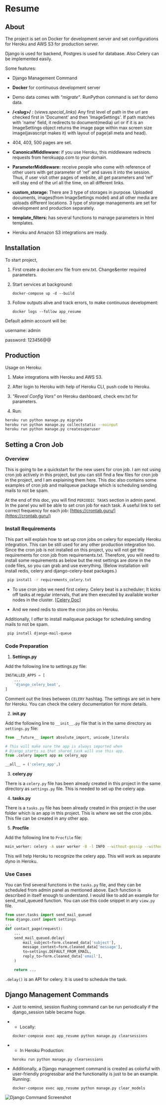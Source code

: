 # Resume

## About

The project is set on Docker for development server and set configurations for Heroku and AWS S3 for production server.

Django is used for backend, Postgres is used for database. Also Celery can be implemented easily.

Some features:

* Django Management Command


* **Docker** for continuous development server


* Demo data comes with *"migrate"*. RunPython command is set for demo data.


* **/\<slug>/** : (_views.special_links_) Any first level of path in the url are checked first in 'Document' 
and then 'ImageSettings'. If path matches with 'name' field, it redirects to document(media) url or 
if it is an ImageSettings object returns the image page within max screen size image(javascript makes it) 
with layout of page(all meta and head).


* 404, 403, 500 pages are set.


* **CanonicalMiddleware:** if you use Heroku, this middleware redirects requests from herokuapp.com to your domain.


* **ParameterMiddleware:** receive people who come with reference of other users with get parameter of 'ref'
  and saves it into the session. Thus, if user visit other pages of website, all get parameters and 'ref' will stay
  end of the url all the time, on all different links.


* **custom_storage:** There are 3 type of storages in purpose. Uploaded documents, images(from ImageSettings model) and
  all other media are uploads different locations. 3 type of storage managements are set for development and production
  separately.


* **template_filters:** has several functions to manage parameters in html templates.


* Heroku and Amazon S3 integrations are ready.

## Installation

To start project,

1. First create a docker.env file from env.txt. Change&enter required parameters.


2. Start services at background:

   `docker-compose up -d --build`


3. Follow outputs alive and track errors, to make continuous development:

   `docker logs --follow app_resume`

Default admin account will be:

username: admin

password: 123456@@

## Production

Usage on Heroku:

1. Make integrations with Heroku and AWS S3.

2. After login to Heroku with help of Heroku CLI, push code to Heroku.

3. *"Reveal Config Vars"* on Heroku dashboard, check env.txt for parameters.

4. Run:

``` bash
heroku run python manage.py migrate
heroku run python manage.py collectstatic --noinput
heroku run python manage.py createsuperuser
 ```

## Setting a Cron Job

### Overview

This is going to be a quickstart for the new users for cron job. 
I am not using cron job actively in this project, 
but you can still find a few files for cron job in the project, and I am explaining them here.
This doc also contains some examples of cron job and mailqueue package which is scheduling sending mails to not be spam.

At the end of this doc, you will find `PERIODIC TASKS` section in admin panel. 
In the panel you will be able to set cron job for each task.
A useful link to set correct frequency for each job: [https://crontab.guru/](https://crontab.guru/)

### Install Requirements

This part will explain how to set up cron jobs on celery for especially Heroku integration.
This can be still used for any other production integration too.
Since the cron job is not installed on this project, 
you will not get the requirements for cron job from requirements.txt.
Therefore, you will need to install some requirements as below but the rest settings are done in the code files, 
so you can grab and use everything. 
(Below installation will install redis, celery and django-celery-beat packages.)

``` bash
 pip install -r requirements_celery.txt
 ```

* To use cron jobs we need first celery. 
Celery beat is a scheduler; It kicks off tasks at regular intervals, that are then executed by available worker nodes 
in the cluster. [[Celery Doc](https://docs.celeryq.dev/en/master/userguide/periodic-tasks.html)]

* And we need redis to store the cron jobs on Heroku.

Additionally, I offer to install mailqueue package for scheduling sending mails to not be spam.

``` bash
 pip install django-mail-queue
 ```

### Code Preparation

1. **Settings.py**

Add the following line to settings.py file:

``` python
INSTALLED_APPS = [
    ...
    'django_celery_beat',
]
```

Comment out the lines between `CELERY` hashtag. The settings are set in here for Heroku.
You can check the celery documentation for more details.

2. **__init__.py**

Add the following line to `__init__.py` file that is in the same directory as `settings.py` file:

``` python
from __future__ import absolute_import, unicode_literals

# This will make sure the app is always imported when
# Django starts so that shared_task will use this app.
from .celery import app as celery_app

__all__ = ('celery_app',)
```

3. **celery.py**

There is a `celery.py` file has been already created in this project in the same directory as `settings.py` file. 
This is needed to set up the celery app.

4. **tasks.py**

There is a `tasks.py` file has been already created in this project in the user folder which is an app in this project.
This is where we set the cron jobs. This file can be created in any other app.

5. **Procfile**

Add the following line to `Procfile` file:

``` bash
main_worker: celery -A user worker -B -l INFO --without-gossip --without-mingle --without-heartbeat
```

This will help Heroku to recognize the celery app. This will work as separate dyno in Heroku.

### Use Cases

You can find several functions in the `tasks.py` file, and they can be scheduled from admin panel as mentioned above.
Each function is described in itself enough to understand.
I would like to add an example for send_mail_queued function.
You can use this code snippet in any `view.py` file.

``` python
from user.tasks import send_mail_queued
from django.conf import settings
...
def contact_page(request):
    ...
    send_mail_queued.delay(
        mail_subject=form.cleaned_data['subject'],
        message_context=form.cleaned_data['message'],
        to=settings.DEFAULT_FROM_EMAIL,
        reply_to=form.cleaned_data['email'],
    )

    return ...
```

`.delay()` is an API for celery. It is used to schedule the task.


## Django Management Commands

* Just to remind, session flushing command can be run periodically if the django_session table became huge.

* * Locally:

   `docker-compose exec app_resume python manage.py clearsessions`

* * In Heroku Production:

   `heroku run python manage.py clearsessions`


* Additionally, a Django management command is created as colorful with user-friendly progressbar and the functionality
  is just to be an example. Running:

   `docker-compose exec app_resume python manage.py clear_models`

![Django Command Screenshot](https://github.com/berkaymizrak/Resume-Django-Web-App/blob/main/screenshot_command.png?raw=true)



